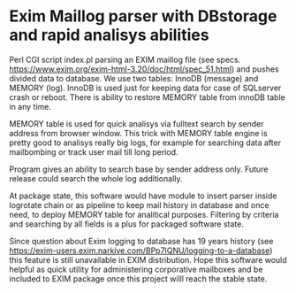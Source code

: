 # Exim Maillog parser with DBstorage and rapid analisys abilities
Perl CGI script index.pl parsing an EXIM  maillog file (see specs. https://www.exim.org/exim-html-3.20/doc/html/spec_51.html) and pushes divided data to database. We  use two tables: InnoDB (message) and MEMORY (log). InnoDB is used just for keeping data for case of SQLserver crash or reboot.
There is ability to restore MEMORY table from innoDB table in any time.

MEMORY table is used for quick analisys via fulltext search by sender address from browser window. 
This trick with MEMORY table engine is pretty good to analisys really big logs, 
for example for searching data after mailbombing or track user mail till long period.

Program gives an ability to search base by sender address only. Future release could search the whole log additionally.

At package state, this software would have module to insert parser inside logrotate chain or as pipeline to keep mail history in  database and once need, to deploy MEMORY table for analitical purposes. Filtering by criteria and searching by all fields is a plus for packaged software state.

Since question about Exim logging to database has 19 years history (see https://exim-users.exim.narkive.com/BPp7IQNU/logging-to-a-database) this feature is still unavailable in EXIM distribution. Hope this software would helpful as quick utility for administering corporative mailboxes and be included to EXIM package once this project willl reach the stable state. 
